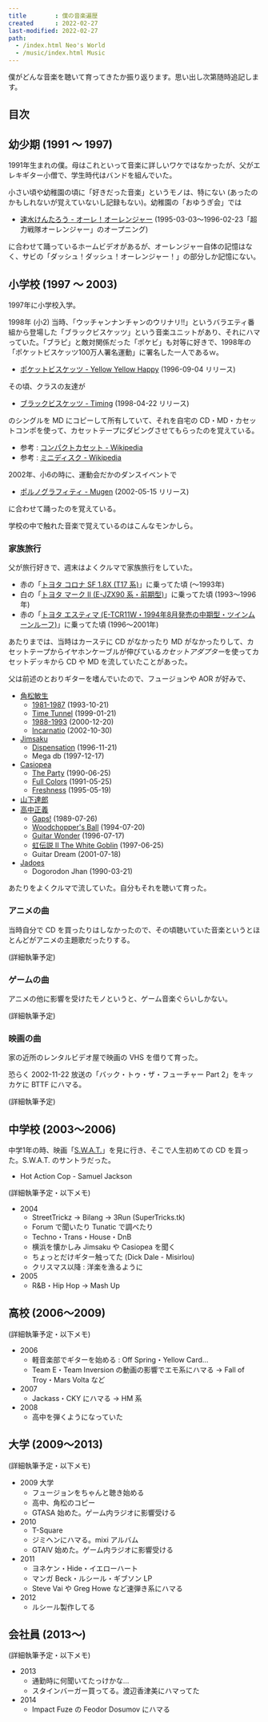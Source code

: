 ```yaml
---
title        : 僕の音楽遍歴
created      : 2022-02-27
last-modified: 2022-02-27
path:
  - /index.html Neo's World
  - /music/index.html Music
---
```


僕がどんな音楽を聴いて育ってきたか振り返ります。思い出し次第随時追記します。


## 目次


## 幼少期 (1991 ～ 1997)

1991年生まれの僕。母はこれといって音楽に詳しいワケではなかったが、父がエレキギター小僧で、学生時代はバンドを組んでいた。

小さい頃や幼稚園の頃に「好きだった音楽」というモノは、特にない (あったのかもしれないが覚えていないし記録もない)。幼稚園の「おゆうぎ会」では

- [速水けんたろう - オーレ！オーレンジャー](https://ja.wikipedia.org/wiki/%E8%B6%85%E5%8A%9B%E6%88%A6%E9%9A%8A%E3%82%AA%E3%83%BC%E3%83%AC%E3%83%B3%E3%82%B8%E3%83%A3%E3%83%BC) (1995-03-03～1996-02-23「超力戦隊オーレンジャー」のオープニング)

に合わせて踊っているホームビデオがあるが、オーレンジャー自体の記憶はなく、サビの「ダッシュ！ダッシュ！オーレンジャー！」の部分しか記憶にない。


## 小学校 (1997 ～ 2003)

1997年に小学校入学。

1998年 (小2) 当時、「ウッチャンナンチャンのウリナリ!!」というバラエティ番組から登場した「ブラックビスケッツ」という音楽ユニットがあり、それにハマっていた。「ブラピ」と敵対関係だった「ポケビ」も対等に好きで、1998年の「ポケットビスケッツ100万人署名運動」に署名した一人であるｗ。

- [ポケットビスケッツ - Yellow Yellow Happy](https://ja.wikipedia.org/wiki/YELLOW_YELLOW_HAPPY) (1996-09-04 リリース)

その頃、クラスの友達が

- [ブラックビスケッツ - Timing](https://ja.wikipedia.org/wiki/Timing_(%E6%9B%B2)) (1998-04-22 リリース)

のシングルを MD にコピーして所有していて、それを自宅の CD・MD・カセットコンポを使って、カセットテープにダビングさせてもらったのを覚えている。

- 参考 : [コンパクトカセット - Wikipedia](https://ja.wikipedia.org/wiki/%E3%82%B3%E3%83%B3%E3%83%91%E3%82%AF%E3%83%88%E3%82%AB%E3%82%BB%E3%83%83%E3%83%88)
- 参考 : [ミニディスク - Wikipedia](https://ja.wikipedia.org/wiki/%E3%83%9F%E3%83%8B%E3%83%87%E3%82%A3%E3%82%B9%E3%82%AF)

2002年、小6の時に、運動会だかのダンスイベントで

- [ポルノグラフィティ - Mugen](https://ja.wikipedia.org/wiki/Mugen_(%E6%9B%B2)) (2002-05-15 リリース)

に合わせて踊ったのを覚えている。

学校の中で触れた音楽で覚えているのはこんなモンかしら。

### 家族旅行

父が旅行好きで、週末はよくクルマで家族旅行をしていた。

- 赤の「[トヨタ コロナ SF 1.8X (T17 系)](https://ja.wikipedia.org/wiki/%E3%83%88%E3%83%A8%E3%82%BF%E3%83%BB%E3%82%B3%E3%83%AD%E3%83%8A#9%E4%BB%A3%E7%9B%AE_T170%E5%9E%8B%EF%BC%881987%E5%B9%B4_-_1992%E5%B9%B4%EF%BC%89)」に乗ってた頃 (～1993年)
- 白の「[トヨタ マーク II (E-JZX90 系・前期型)](https://ja.wikipedia.org/wiki/%E3%83%88%E3%83%A8%E3%82%BF%E3%83%BB%E3%83%9E%E3%83%BC%E3%82%AFII#7%E4%BB%A3%E7%9B%AE_X90%E5%9E%8B%EF%BC%881992%E5%B9%B4_-_1996%E5%B9%B4%EF%BC%89)」に乗ってた頃 (1993～1996年)
- 赤の「[トヨタ エスティマ (E-TCR11W・1994年8月発売の中期型・ツインムーンルーフ)](https://ja.wikipedia.org/wiki/%E3%83%88%E3%83%A8%E3%82%BF%E3%83%BB%E3%82%A8%E3%82%B9%E3%83%86%E3%82%A3%E3%83%9E#%E5%88%9D%E4%BB%A3%EF%BC%881990%E5%B9%B4_-_2000%E5%B9%B4%EF%BC%89)」に乗ってた頃 (1996～2001年)

あたりまでは、当時はカーステに CD がなかったり MD がなかったりして、カセットテープからイヤホンケーブルが伸びている*カセットアダプター*を使ってカセットデッキから CD や MD を流していたことがあった。

父は前述のとおりギターを嗜んでいたので、フュージョンや AOR が好みで、

- [角松敏生](https://ja.wikipedia.org/wiki/%E8%A7%92%E6%9D%BE%E6%95%8F%E7%94%9F)
  - [1981-1987](https://ja.wikipedia.org/wiki/1981-1987) (1993-10-21)
  - [Time Tunnel](https://ja.wikipedia.org/wiki/TIME_TUNNEL) (1999-01-21)
  - [1988-1993](https://ja.wikipedia.org/wiki/1988-1993) (2000-12-20)
  - [Incarnatio](https://ja.wikipedia.org/wiki/INCARNATIO) (2002-10-30)
- [Jimsaku](https://ja.wikipedia.org/wiki/%E3%82%B8%E3%83%B3%E3%82%B5%E3%82%AF)
  - [Dispensation](https://ja.wikipedia.org/wiki/DISPENSATION) (1996-11-21)
  - Mega db (1997-12-17)
- [Casiopea](https://ja.wikipedia.org/wiki/%E3%82%AB%E3%82%B7%E3%82%AA%E3%83%9A%E3%82%A2_(%E3%83%90%E3%83%B3%E3%83%89))
  - [The Party](https://ja.wikipedia.org/wiki/THE_PARTY) (1990-06-25)
  - [Full Colors](https://ja.wikipedia.org/wiki/FULL_COLORS) (1991-05-25)
  - [Freshness](https://ja.wikipedia.org/wiki/FRESHNESS) (1995-05-19)
- [山下達郎](https://ja.wikipedia.org/wiki/%E5%B1%B1%E4%B8%8B%E9%81%94%E9%83%8E)
- [高中正義](https://ja.wikipedia.org/wiki/%E9%AB%98%E4%B8%AD%E6%AD%A3%E7%BE%A9)
  - [Gaps!](https://ja.wikipedia.org/wiki/GAPS!) (1989-07-26)
  - [Woodchopper's Ball](https://ja.wikipedia.org/wiki/WOODCHOPPER%27S_BALL) (1994-07-20)
  - [Guitar Wonder](https://ja.wikipedia.org/wiki/Guitar_Wonder) (1996-07-17)
  - [虹伝説 II The White Goblin](https://ja.wikipedia.org/wiki/%E8%99%B9%E4%BC%9D%E8%AA%ACII_THE_WHITE_GOBLIN) (1997-06-25)
  - Guitar Dream (2001-07-18)
- [Jadoes](https://ja.wikipedia.org/wiki/%E3%82%B8%E3%83%A3%E3%83%89%E3%83%BC%E3%82%BA)
  - Dogorodon Jhan (1990-03-21)

あたりをよくクルマで流していた。自分もそれを聴いて育った。

### アニメの曲

当時自分で CD を買ったりはしなかったので、その頃聴いていた音楽というとほとんどがアニメの主題歌だったりする。

(詳細執筆予定)

### ゲームの曲

アニメの他に影響を受けたモノというと、ゲーム音楽ぐらいしかない。

(詳細執筆予定)

### 映画の曲

家の近所のレンタルビデオ屋で映画の VHS を借りて育った。

恐らく 2002-11-22 放送の「バック・トゥ・ザ・フューチャー Part 2」をキッカケに BTTF にハマる。

(詳細執筆予定)


## 中学校 (2003～2006)

中学1年の時、映画「[S.W.A.T.](https://ja.wikipedia.org/wiki/S.W.A.T.)」を見に行き、そこで人生初めての CD を買った。S.W.A.T. のサントラだった。

- Hot Action Cop - Samuel Jackson

(詳細執筆予定・以下メモ)

- 2004
  - StreetTrickz → Bilang → 3Run (SuperTricks.tk)
  - Forum で聞いたり Tunatic で調べたり
  - Techno・Trans・House・DnB
  - 横浜を懐かしみ Jimsaku や Casiopea を聞く
  - ちょっとだけギター触ってた (Dick Dale - Misirlou)
  - クリスマス以降 : 洋楽を漁るように
- 2005
  - R&B・Hip Hop → Mash Up


## 高校 (2006～2009)

(詳細執筆予定・以下メモ)

- 2006
  - 軽音楽部でギターを始める : Off Spring・Yellow Card…
  - Team E・Team Inversion の動画の影響でエモ系にハマる → Fall of Troy・Mars Volta など
- 2007
  - Jackass・CKY にハマる → HM 系
- 2008
  - 高中を弾くようになっていた


## 大学 (2009～2013)

(詳細執筆予定・以下メモ)

- 2009 大学
  - フュージョンをちゃんと聴き始める
  - 高中、角松のコピー
  - GTASA 始めた。ゲーム内ラジオに影響受ける
- 2010
  - T-Square
  - ジミヘンにハマる。mixi アルバム
  - GTAIV 始めた。ゲーム内ラジオに影響受ける
- 2011
  - ヨネケン・Hide・イエローハート
  - マンガ Beck・ルシール・ギブソン LP
  - Steve Vai や Greg Howe など速弾き系にハマる
- 2012
  - ルシール製作してる


## 会社員 (2013～)

(詳細執筆予定・以下メモ)

- 2013
  - 通勤時に何聞いてたっけかな…
  - スタインバーガー買ってる。渡辺香津美にハマってた
- 2014
  - Impact Fuze の Feodor Dosumov にハマる
